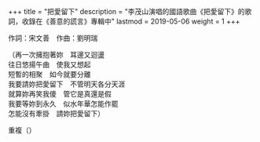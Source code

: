 +++
title = "把愛留下"
description = "李茂山演唱的國語歌曲《把愛留下》的歌詞，收錄在《善意的謊言》專輯中"
lastmod = 2019-05-06
weight = 1
+++

作詞：宋文善　作曲：劉明瑞

（再一次擁抱著妳　耳邊又迴盪  
往日悠揚午曲　使我又想起  
短暫的相聚　如今就要分離  
我要請妳把愛留下　不管明天各分天涯  
就算妳再笑我傻　管它是真還是假  
我要等妳到永久　似水年華怎能作罷  
怎能沒有牽掛　請妳把愛留下）  

重複（）
